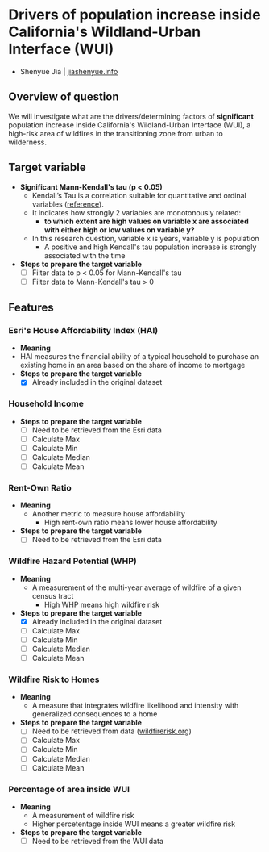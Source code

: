 # Drivers of population increase inside California's Wildland-Urban Interface (WUI)
- Shenyue Jia | [jiashenyue.info](https://jiashenyue.info)

## Overview of question
We will investigate what are the drivers/determining factors of **significant** population increase inside California's Wildland-Urban Interface (WUI), a high-risk area of wildfires in the transitioning zone from urban to wilderness.

## Target variable
- **Significant Mann-Kendall's tau (p < 0.05)**
  - Kendall’s Tau is a correlation suitable for quantitative and ordinal variables ([reference](https://www.statisticshowto.com/poisson-regression/#:~:text=Poisson%20regression%20is%20used%20to,work%20on%20the%20Y%2Dvalue.)). 
  - It indicates how strongly 2 variables are monotonously related:
    - **to which extent are high values on variable x are associated with either high or low values on variable y?**
  - In this research question, variable x is years, variable y is population
    - A positive and high Kendall's tau population increase is strongly associated with the time
- **Steps to prepare the target variable**
  - [ ] Filter data to p < 0.05 for Mann-Kendall's tau
  - [ ] Filter data to Mann-Kendall's tau > 0

## Features
### Esri's House Affordability Index (HAI)
- **Meaning**
-  HAI measures the financial ability of a typical household to purchase an existing home in an area based on the share of income to mortgage
- **Steps to prepare the target variable**
  - [x] Already included in the original dataset

### Household Income
- **Steps to prepare the target variable**
  - [ ] Need to be retrieved from the Esri data
  - [ ] Calculate Max
  - [ ] Calculate Min
  - [ ] Calculate Median
  - [ ] Calculate Mean

### Rent-Own Ratio
- **Meaning**
  - Another metric to measure house affordability
    - High rent-own ratio means lower house affordability
- **Steps to prepare the target variable**
  - [ ] Need to be retrieved from the Esri data

### Wildfire Hazard Potential (WHP)
- **Meaning**
  - A measurement of the multi-year average of wildfire of a given census tract
    - High WHP means high wildfire risk
- **Steps to prepare the target variable**
  - [x] Already included in the original dataset
  - [ ] Calculate Max
  - [ ] Calculate Min
  - [ ] Calculate Median
  - [ ] Calculate Mean

### Wildfire Risk to Homes
- **Meaning**
  - A measure that integrates wildfire likelihood and intensity with generalized consequences to a home
- **Steps to prepare the target variable**
  - [ ] Need to be retrieved from data ([wildfirerisk.org](https://wildfirerisk.org/))
  - [ ] Calculate Max
  - [ ] Calculate Min
  - [ ] Calculate Median
  - [ ] Calculate Mean

### Percentage of area inside WUI
- **Meaning**
  - A measurement of wildfire risk
  - Higher percetentage inside WUI means a greater wildfire risk
- **Steps to prepare the target variable**
  - [ ] Need to be retrieved from the WUI data
